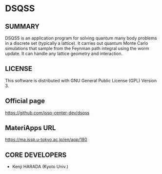 # DSQSS 

## SUMMARY 

 DSQSS is an application program for solving quantum many body problems in a discrete set (typically a lattice). It carries out quantum Monte Carlo simulations that sample from the Feynman path integral using the worm update. It can handle any lattice geometry and interaction.
## LICENSE 

 This software is distributed with GNU General Public License (GPL) Version 3.
## Official page 

 https://github.com/issp-center-dev/dsqss
## MateriApps URL 

 https://ma.issp.u-tokyo.ac.jp/en/app/180
## CORE DEVELOPERS 

- Kenji HARADA (Kyoto Univ.)
